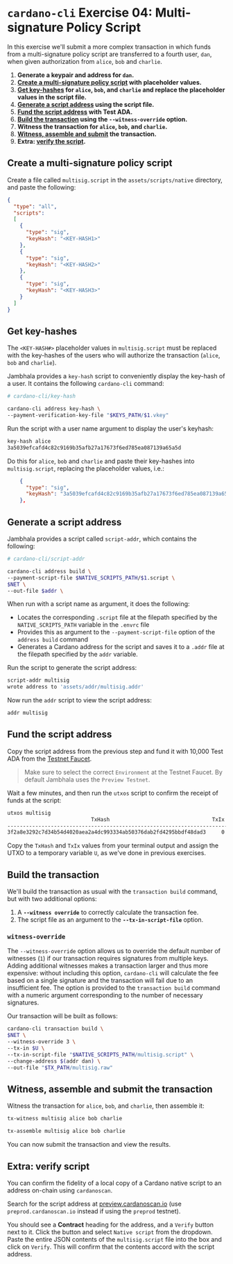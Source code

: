 # **`cardano-cli` Exercise 04: Multi-signature Policy Script**

In this exercise we'll submit a more complex transaction in which funds from a multi-signature policy script are transferred to a fourth user, `dan`, when given authorization from `alice`, `bob` and `charlie`.

1. **Generate a keypair and address for `dan`.**
2. **[Create a multi-signature policy script](#script) with placeholder values.**
3. **[Get key-hashes](#keyhashes) for `alice`, `bob`, and `charlie` and replace the placeholder values in the script file.**
4. **[Generate a script address](#address) using the script file.**
5. **[Fund the script address](#fund) with Test ADA.**
6. **[Build the transaction](#build) using the `--witness-override` option.**
7. **Witness the transaction for `alice`, `bob`, and `charlie`.**
8. **[Witness, assemble and submit](#assemble) the transaction.**
9. **Extra: [verify the script](#verify).**

## <a id="script"></a> **Create a multi-signature policy script**
Create a file called `multisig.script` in the `assets/scripts/native` directory, and paste the following:

```json
{
  "type": "all",
  "scripts":
  [
    {
      "type": "sig",
      "keyHash": "<KEY-HASH1>"
    },
    {
      "type": "sig",
      "keyHash": "<KEY-HASH2>"
    },
    {
      "type": "sig",
      "keyHash": "<KEY-HASH3>"
    }
  ]
}
```

## <a id="keyhashes"></a> **Get key-hashes**
The `<KEY-HASH#>` placeholder values in `multisig.script` must be replaced with the key-hashes of the users who will authorize the transaction (`alice`, `bob` and `charlie`).

Jambhala provides a `key-hash` script to conveniently display the key-hash of a user. It contains the following `cardano-cli` command:

```sh
# cardano-cli/key-hash

cardano-cli address key-hash \
--payment-verification-key-file "$KEYS_PATH/$1.vkey"
```

Run the script with a user name argument to display the user's keyhash:

```sh
key-hash alice
3a5039efcafd4c82c9169b35afb27a17673f6ed785ea087139a65a5d
```

Do this for `alice`, `bob` and `charlie` and paste their key-hashes into `multisig.script`, replacing the placeholder values, i.e.:

```json
    {
      "type": "sig",
      "keyHash": "3a5039efcafd4c82c9169b35afb27a17673f6ed785ea087139a65a5d"
    },
```

## <a id="address"></a> **Generate a script address**
Jambhala provides a script called `script-addr`, which contains the following:

```sh
# cardano-cli/script-addr

cardano-cli address build \
--payment-script-file $NATIVE_SCRIPTS_PATH/$1.script \
$NET \
--out-file $addr \
```

When run with a script name as argument, it does the following:
 * Locates the corresponding `.script` file at the filepath specified by the `NATIVE_SCRIPTS_PATH` variable in the `.envrc` file
 * Provides this as argument to the `--payment-script-file` option of the `address build` command
 * Generates a Cardano address for the script and saves it to a `.addr` file at the filepath specified by the `addr` variable.

Run the script to generate the script address:

```sh
script-addr multisig
wrote address to 'assets/addr/multisig.addr'
```

Now run the `addr` script to view the script address:

```sh
addr multisig
```

## <a id="fund"></a> **Fund the script address**
Copy the script address from the previous step and fund it with 10,000 Test ADA from the [Testnet Faucet](https://docs.cardano.org/cardano-testnet/tools/faucet).

>Make sure to select the correct `Environment` at the Testnet Faucet. By default Jambhala uses the `Preview Testnet`.

Wait a few minutes, and then run the `utxos` script to confirm the receipt of funds at the script:

```sh
utxos multisig
                           TxHash                                 TxIx        Amount
--------------------------------------------------------------------------------------
3f2a8e3292c7d34b54d4020aea2a4dc993334ab50376dab2fd4295bbdf48dad3     0        10000000000 lovelace + TxOutDatumNone
```

Copy the `TxHash` and `TxIx` values from your terminal output and assign the UTXO to a temporary variable `U`, as we've done in previous exercises.

## <a id="build"></a> **Build the transaction**
We'll build the transaction as usual with the `transaction build` command, but with two additional options:

1. A **`--witness override`** to correctly calculate the transaction fee.
2. The script file as an argument to the **`--tx-in-script-file`** option.

### **`witness-override`**
The `--witness-override` option allows us to override the default number of witnesses (`1`) if our transaction requires signatures from multiple keys. Adding additional witnesses makes a transaction larger and thus more expensive: without including this option, `cardano-cli` will calculate the fee based on a single signature and the transaction will fail due to an insufficient fee. The option is provided to the `transaction build` command with a numeric argument corresponding to the number of necessary signatures.

Our transaction will be built as follows:

```sh
cardano-cli transaction build \
$NET \
--witness-override 3 \
--tx-in $U \
--tx-in-script-file "$NATIVE_SCRIPTS_PATH/multisig.script" \
--change-address $(addr dan) \
--out-file "$TX_PATH/multisig.raw"
```

## <a id="assemble"></a> **Witness, assemble and submit the transaction**
Witness the transaction for `alice`, `bob`, and `charlie`, then assemble it:

```sh
tx-witness multisig alice bob charlie
```

```sh
tx-assemble multisig alice bob charlie
```

You can now submit the transaction and view the results.

## <a id="verify"></a> **Extra: verify script**
You can confirm the fidelity of a local copy of a Cardano native script to an address on-chain using `cardanoscan`.

Search for the script address at [preview.cardanoscan.io](https://preview.cardanoscan.io) (use `preprod.cardanoscan.io` instead if using the `preprod` testnet).

You should see a **Contract** heading for the address, and a `Verify` button next to it. Click the button and select `Native script` from the dropdown. Paste the entire JSON contents of the `multisig.script` file into the box and click on `Verify`. This will confirm that the contents accord with the script address.